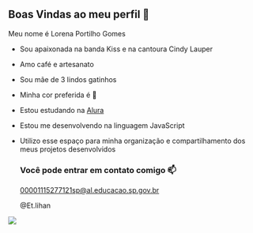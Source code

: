 ## Boas Vindas ao meu perfil 🌙

Meu nome é Lorena Portilho Gomes

- Sou apaixonada na banda Kiss e na cantoura Cindy Lauper
- Amo café e artesanato
- Sou mãe de 3 lindos gatinhos
- Minha cor preferida é 💚
- Estou estudando na [Alura](https://www.alura.com.br)
- Estou me desenvolvendo na linguagem JavaScript
- Utilizo esse espaço para minha organização e compartilhamento dos meus projetos desenvolvidos

  ### Você pode entrar em contato comigo 📫

  00001115277121sp@al.educacao.sp.gov.br
  
  @Et.lihan

![](https://media1.tenor.com/m/PATHk1gUtQMAAAAd/one-piece-one-piece-zoro.gif)
